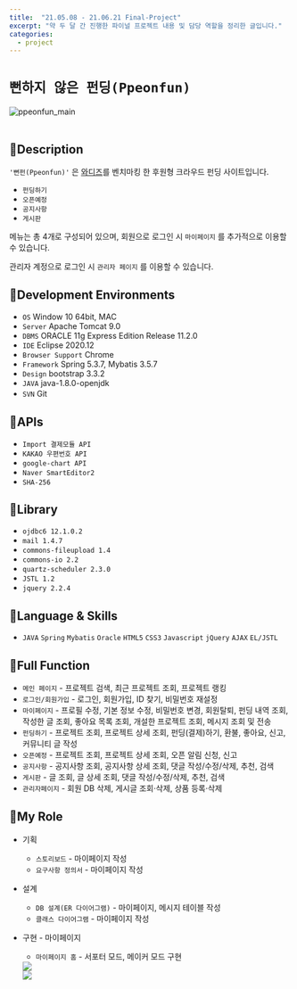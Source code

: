 ```yaml
---
title:  "21.05.08 - 21.06.21 Final-Project"
excerpt: "약 두 달 간 진행한 파이널 프로젝트 내용 및 담당 역할을 정리한 글입니다."
categories:
  - project
---
```




# `뻔하지 않은 펀딩(Ppeonfun)`
![ppeonfun_main](https://user-images.githubusercontent.com/73643995/124245559-0d810c00-db5b-11eb-817d-67a5c88309ae.png) <br /><br />

## 🐾Description
`'뻔펀(Ppeonfun)'` 은 [와디즈](https://www.wadiz.kr/web/main)를 벤치마킹 한 후원형 크라우드 펀딩 사이트입니다. <br />


+ `펀딩하기`
+ `오픈예정`
+ `공지사항`
+ `게시판`

메뉴는 총 4개로 구성되어 있으며, 회원으로 로그인 시 `마이페이지` 를 추가적으로 이용할 수 있습니다.<br/>

관리자 계정으로 로그인 시 `관리자 페이지` 를 이용할 수 있습니다.<br />

## 🐾Development Environments
+ `OS` Window 10 64bit, MAC
+ `Server` Apache Tomcat 9.0
+ `DBMS` ORACLE 11g Express Edition Release 11.2.0
+ `IDE` Eclipse 2020.12
+ `Browser Support` Chrome
+ `Framework` Spring 5.3.7, Mybatis 3.5.7
+ `Design` bootstrap 3.3.2
+ `JAVA` java-1.8.0-openjdk
+ `SVN` Git 　

## 🐾APIs
+ `Import 결제모듈 API`
+ `KAKAO 우편번호 API`
+ `google-chart API`
+ `Naver SmartEditor2`
+ `SHA-256`

## 🐾Library
+ `ojdbc6 12.1.0.2`
+ `mail 1.4.7`
+ `commons-fileupload 1.4`
+ `commons-io 2.2`
+ `quartz-scheduler 2.3.0`
+ `JSTL 1.2`
+ `jquery 2.2.4`


## 🐾Language & Skills
+ `JAVA` `Spring` `Mybatis` `Oracle` `HTML5` `CSS3` `Javascript` `jQuery` `AJAX` `EL/JSTL`

## 🐾Full Function
+ `메인 페이지` - 프로젝트 검색, 최근 프로젝트 조회, 프로젝트 랭킹
+ `로그인/회원가입` - 로그인, 회원가입, ID 찾기, 비밀번호 재설정
+ `마이페이지` - 프로필 수정, 기본 정보 수정, 비밀번호 변경, 회원탈퇴, 펀딩 내역 조회, 작성한 글 조회, 좋아요 목록 조회, 개설한 프로젝트 조회, 메시지 조회 및 전송
+ `펀딩하기` - 프로젝트 조회, 프로젝트 상세 조회, 펀딩(결제)하기, 환불, 좋아요, 신고, 커뮤니티 글 작성
+ `오픈예정` - 프로젝트 조회, 프로젝트 상세 조회, 오픈 알림 신청, 신고
+ `공지사항` - 공지사항 조회, 공지사항 상세 조회, 댓글 작성/수정/삭제, 추천, 검색
+ `게시판` - 글 조회, 글 상세 조회, 댓글 작성/수정/삭제, 추천, 검색
+ `관리자페이지` - 회원 DB 삭제, 게시글 조회·삭제, 상품 등록·삭제

## 🐾My Role
+ 기획
  + `스토리보드` - 마이페이지 작성
  + `요구사항 정의서` - 마이페이지 작성

+ 설계
  + `DB 설계(ER 다이어그램)` - 마이페이지, 메시지 테이블 작성
  + `클래스 다이어그램` - 마이페이지  작성  

+ 구현 - 마이페이지
  + `마이페이지 홈` - 서포터 모드, 메이커 모드 구현

  <div class="slider-box">
    <div><img src="https://user-images.githubusercontent.com/73643995/124255115-c6981400-db64-11eb-8e7f-2bcc531898e4.png"></div>
    <div><img src="https://user-images.githubusercontent.com/73643995/124255199-df082e80-db64-11eb-83f6-62c997de712e.png"></div>
  </div>
  
  <script type="text/javascript">
    $(document).ready(function(){
       $('.slider-box').bxSlider({
         mode: 'fade'
         , captions: true
         , slideWidth: 600
       });
     });
  </script>
